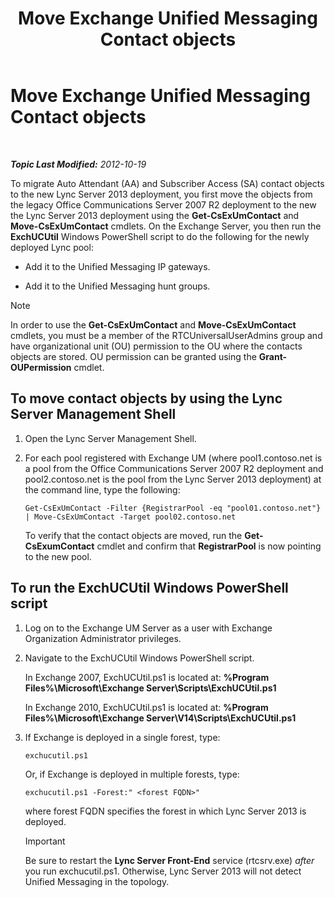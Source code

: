 ﻿---
title: Move Exchange Unified Messaging Contact objects
TOCTitle: Move Exchange Unified Messaging Contact objects
ms:assetid: 35c7e987-41b5-4798-b617-3303f20e52e3
ms:mtpsurl: https://technet.microsoft.com/en-us/library/JJ688022(v=OCS.15)
ms:contentKeyID: 49733612
ms.date: 07/23/2014
mtps_version: v=OCS.15
---

<div data-xmlns="http://www.w3.org/1999/xhtml">

<div class="topic" data-xmlns="http://www.w3.org/1999/xhtml" data-msxsl="urn:schemas-microsoft-com:xslt" data-cs="http://msdn.microsoft.com/en-us/">

<div data-asp="http://msdn2.microsoft.com/asp">

# Move Exchange Unified Messaging Contact objects

</div>

<div id="mainSection">

<div id="mainBody">

<span> </span>

_**Topic Last Modified:** 2012-10-19_

To migrate Auto Attendant (AA) and Subscriber Access (SA) contact objects to the new Lync Server 2013 deployment, you first move the objects from the legacy Office Communications Server 2007 R2 deployment to the new the Lync Server 2013 deployment using the **Get-CsExUmContact** and **Move-CsExUmContact** cmdlets. On the Exchange Server, you then run the **ExchUCUtil** Windows PowerShell script to do the following for the newly deployed Lync pool:

  - Add it to the Unified Messaging IP gateways.

  - Add it to the Unified Messaging hunt groups.

<div class="alert">


> [!NOTE]
> In order to use the <STRONG>Get-CsExUmContact</STRONG> and <STRONG>Move-CsExUmContact</STRONG> cmdlets, you must be a member of the RTCUniversalUserAdmins group and have organizational unit (OU) permission to the OU where the contacts objects are stored. OU permission can be granted using the <STRONG>Grant-OUPermission</STRONG> cmdlet.



</div>

<div>

## To move contact objects by using the Lync Server Management Shell

1.  Open the Lync Server Management Shell.

2.  For each pool registered with Exchange UM (where pool1.contoso.net is a pool from the Office Communications Server 2007 R2 deployment and pool2.contoso.net is the pool from the Lync Server 2013 deployment) at the command line, type the following:
    
        Get-CsExUmContact -Filter {RegistrarPool -eq "pool01.contoso.net"} | Move-CsExUmContact -Target pool02.contoso.net
    
    To verify that the contact objects are moved, run the **Get-CsExumContact** cmdlet and confirm that **RegistrarPool** is now pointing to the new pool.

</div>

<div>

## To run the ExchUCUtil Windows PowerShell script

1.  Log on to the Exchange UM Server as a user with Exchange Organization Administrator privileges.

2.  Navigate to the ExchUCUtil Windows PowerShell script.
    
    In Exchange 2007, ExchUCUtil.ps1 is located at: **%Program Files%\\Microsoft\\Exchange Server\\Scripts\\ExchUCUtil.ps1**
    
    In Exchange 2010, ExchUCUtil.ps1 is located at: **%Program Files%\\Microsoft\\Exchange Server\\V14\\Scripts\\ExchUCUtil.ps1**

3.  If Exchange is deployed in a single forest, type:
    
        exchucutil.ps1
    
    Or, if Exchange is deployed in multiple forests, type:
    
        exchucutil.ps1 -Forest:" <forest FQDN>"
    
    where forest FQDN specifies the forest in which Lync Server 2013 is deployed.
    
    <div class="alert">
    

    > [!IMPORTANT]
    > Be sure to restart the <STRONG>Lync Server Front-End</STRONG> service (rtcsrv.exe) <EM>after</EM> you run exchucutil.ps1. Otherwise, Lync Server 2013 will not detect Unified Messaging in the topology.

    
    </div>

</div>

</div>

<span> </span>

</div>

</div>

</div>

